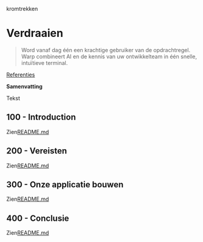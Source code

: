 kromtrekken

# Verdraaien

> Word vanaf dag één een krachtige gebruiker van de opdrachtregel. Warp combineert AI en de kennis van uw ontwikkelteam in één snelle, intuïtieve terminal.

[Referenties](./REFERENCES.md)

**Samenvatting**

Tekst

## 100 - Introduction

Zien[README.md](./100/README.md)

## 200 - Vereisten

Zien[README.md](./200/README.md)

## 300 - Onze applicatie bouwen

Zien[README.md](./300/README.md)

## 400 - Conclusie

Zien[README.md](./400/README.md)
